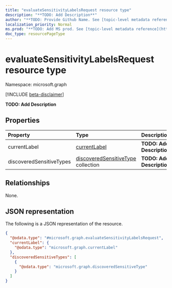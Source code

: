 ```yaml
---
title: "evaluateSensitivityLabelsRequest resource type"
description: "**TODO: Add Description**"
author: "**TODO: Provide Github Name. See [topic-level metadata reference](https://msgo.azurewebsites.net/add/document/guidelines/metadata.html#topic-level-metadata)**"
localization_priority: Normal
ms.prod: "**TODO: Add MS prod. See [topic-level metadata reference](https://msgo.azurewebsites.net/add/document/guidelines/metadata.html#topic-level-metadata)**"
doc_type: resourcePageType
---
```


# evaluateSensitivityLabelsRequest resource type

Namespace: microsoft.graph

[!INCLUDE [beta-disclaimer](../../includes/beta-disclaimer.md)]

**TODO: Add Description**

## Properties
|Property|Type|Description|
|:---|:---|:---|
|currentLabel|[currentLabel](../resources/currentlabel.md)|**TODO: Add Description**|
|discoveredSensitiveTypes|[discoveredSensitiveType](../resources/discoveredsensitivetype.md) collection|**TODO: Add Description**|

## Relationships
None.

## JSON representation
The following is a JSON representation of the resource.
<!-- {
  "blockType": "resource",
  "@odata.type": "microsoft.graph.evaluateSensitivityLabelsRequest"
}
-->
``` json
{
  "@odata.type": "#microsoft.graph.evaluateSensitivityLabelsRequest",
  "currentLabel": {
    "@odata.type": "microsoft.graph.currentLabel"
  },
  "discoveredSensitiveTypes": [
    {
      "@odata.type": "microsoft.graph.discoveredSensitiveType"
    }
  ]
}
```


